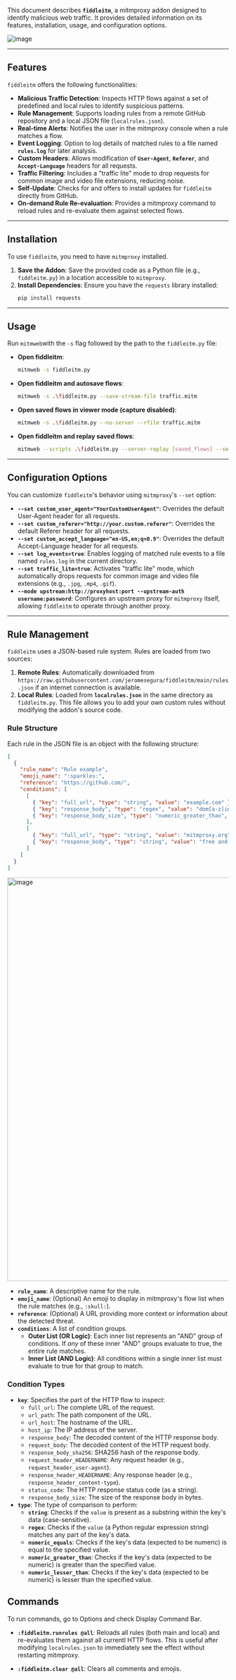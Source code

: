 This document describes **`fiddleitm`**, a mitmproxy addon designed to identify malicious web traffic. It provides detailed information on its features, installation, usage, and configuration options.

![image](https://github.com/user-attachments/assets/e34d4836-88aa-413b-b5b9-748ff2f763c2)

---

## Features

`fiddleitm` offers the following functionalities:

* **Malicious Traffic Detection**: Inspects HTTP flows against a set of predefined and local rules to identify suspicious patterns.
* **Rule Management**: Supports loading rules from a remote GitHub repository and a local JSON file (`localrules.json`).
* **Real-time Alerts**: Notifies the user in the mitmproxy console when a rule matches a flow.
* **Event Logging**: Option to log details of matched rules to a file named **`rules.log`** for later analysis.
* **Custom Headers**: Allows modification of **`User-Agent`**, **`Referer`**, and **`Accept-Language`** headers for all requests.
* **Traffic Filtering**: Includes a "traffic lite" mode to drop requests for common image and video file extensions, reducing noise.
* **Self-Update**: Checks for and offers to install updates for `fiddleitm` directly from GitHub.
* **On-demand Rule Re-evaluation**: Provides a mitmproxy command to reload rules and re-evaluate them against selected flows.

---

## Installation

To use `fiddleitm`, you need to have `mitmproxy` installed.

1.  **Save the Addon**: Save the provided code as a Python file (e.g., `fiddleitm.py`) in a location accessible to `mitmproxy`.
2.  **Install Dependencies**: Ensure you have the `requests` library installed:
    ```bash
    pip install requests
    ```

---

## Usage

Run `mitmweb`with the `-s` flag followed by the path to the `fiddleitm.py` file:

* **Open fiddleitm**:
    ```bash
    mitmweb -s fiddleitm.py
    ```
* **Open fiddleitm and autosave flows**:
    ```bash
    mitmweb -s .\fiddleitm.py --save-stream-file traffic.mitm
    ```

* **Open saved flows in viewer mode (capture disabled)**:
    ```bash
    mitmweb -s .\fiddleitm.py --no-server --rfile traffic.mitm
    ```
* **Open fiddleitm and replay saved flows**:
    ```bash
    mitmweb --scripts .\fiddleitm.py --server-replay [saved_flows] --server-replay-reuse --set connection_strategy=lazy
    ```

---

## Configuration Options

You can customize `fiddleitm`'s behavior using `mitmproxy`'s `--set` option:

* **`--set custom_user_agent="YourCustomUserAgent"`**:
    Overrides the default User-Agent header for all requests.
* **`--set custom_referer="http://your.custom.referer"`**:
    Overrides the default Referer header for all requests.
* **`--set custom_accept_language="en-US,en;q=0.9"`**:
    Overrides the default Accept-Language header for all requests.
* **`--set log_events=true`**:
    Enables logging of matched rule events to a file named `rules.log` in the current directory.
* **`--set traffic_lite=true`**:
    Activates "traffic lite" mode, which automatically drops requests for common image and video file extensions (e.g., `.jpg`, `.mp4`, `.gif`).
* **`--mode upstream:http://proxyhost:port --upstream-auth username:password`**:
    Configures an upstream proxy for `mitmproxy` itself, allowing `fiddleitm` to operate through another proxy.

---

## Rule Management

`fiddleitm` uses a JSON-based rule system. Rules are loaded from two sources:

1.  **Remote Rules**: Automatically downloaded from `https://raw.githubusercontent.com/jeromesegura/fiddleitm/main/rules.json` if an internet connection is available.
2.  **Local Rules**: Loaded from **`localrules.json`** in the same directory as `fiddleitm.py`. This file allows you to add your own custom rules without modifying the addon's source code.

### Rule Structure

Each rule in the JSON file is an object with the following structure:

```json
[
  {
    "rule_name": "Rule example",
    "emoji_name": ":sparkles:",
    "reference": "https://github.com/",
    "conditions": [
      [
        { "key": "full_url", "type": "string", "value": "example.com" },
        { "key": "response_body", "type": "regex", "value": "dom[a-z]in" },
        { "key": "response_body_size", "type": "numeric_greater_than", "value": 100 }
      ],
      [
        { "key": "full_url", "type": "string", "value": "mitmproxy.org" },
        { "key": "response_body", "type": "string", "value": "free and open source" }
      ]
    ]
  }
]
```
<img width="916" alt="image" src="https://github.com/user-attachments/assets/e17d0ae7-60af-43b7-ae88-54447926a996" />

* **`rule_name`**: A descriptive name for the rule.
* **`emoji_name`**: (Optional) An emoji to display in mitmproxy's flow list when the rule matches (e.g., `:skull:`).
* **`reference`**: (Optional) A URL providing more context or information about the detected threat.
* **`conditions`**: A list of condition groups.
    * **Outer List (OR Logic)**: Each inner list represents an "AND" group of conditions. If *any* of these inner "AND" groups evaluate to true, the entire rule matches.
    * **Inner List (AND Logic)**: All conditions within a single inner list must evaluate to true for that group to match.

### Condition Types

* **`key`**: Specifies the part of the HTTP flow to inspect:
    * `full_url`: The complete URL of the request.
    * `url_path`: The path component of the URL.
    * `url_host`: The hostname of the URL.
    * `host_ip`: The IP address of the server.
    * `response_body`: The decoded content of the HTTP response body.
    * `request_body`: The decoded content of the HTTP request body.
    * `response_body_sha256`: SHA256 hash of the response body.
    * `request_header_HEADERNAME`: Any request header (e.g., `request_header_user-agent`).
    * `response_header_HEADERNAME`: Any response header (e.g., `response_header_content-type`).
    * `status_code`: The HTTP response status code (as a string).
    * `response_body_size`: The size of the response body in bytes.
* **`type`**: The type of comparison to perform:
    * **`string`**: Checks if the `value` is present as a substring within the key's data (case-sensitive).
    * **`regex`**: Checks if the `value` (a Python regular expression string) matches any part of the key's data.
    * **`numeric_equals`**: Checks if the key's data (expected to be numeric) is equal to the specified value.
    * **`numeric_greater_than`**: Checks if the key's data (expected to be numeric) is greater than the specified value.
    * **`numeric_lesser_than`**: Checks if the key's data (expected to be numeric) is lesser than the specified value.

## Commands

To run commands, go to Options and check Display Command Bar.

* **`:fiddleitm.runrules @all`**:
    Reloads all rules (both main and local) and re-evaluates them against all currentl HTTP flows. This is useful after modifying `localrules.json` to immediately see the effect without restarting mitmproxy.

* **`:fiddleitm.clear @all`**:
    Clears all comments and emojis.
